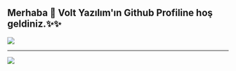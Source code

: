 ## Merhaba 🎉️ Volt Yazılım'ın Github Profiline hoş geldiniz.✨✨

<img src="https://github-readme-stats.vercel.app/api?username=voltyazilim&theme=radical">
<hr>
<img src="https://github-readme-stats.vercel.app/api/top-langs/?username=voltyazilim&layout=compact">
